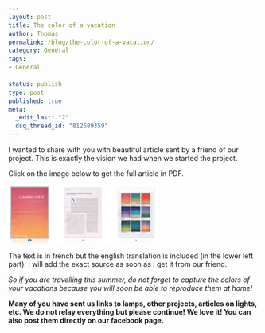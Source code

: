 ```yaml
--- 
layout: post
title: The color of a vacation
author: Thomas
permalink: /blog/the-color-of-a-vacation/
category: General
tags: 
- General

status: publish
type: post
published: true
meta: 
  _edit_last: "2"
  dsq_thread_id: "812689359"
---
```


I wanted to share with you with beautiful article sent by a friend of our project. This is exactly the vision we had when we started the project.

Click on the image below to get the full article in PDF.

[![lumieres-dete](/blog/img/lumieres-dete-300x117.png "lumieres-dete")](http://www.tbideas.com/blog/wp-content/uploads/2012/08/LumieresDete.pdf)

The text is in french but the english translation is included (in the lower left part). I will add the exact source as soon as I get it from our friend.

_So if you are travelling this summer, do not forget to capture the colors of your vacations because you will soon be able to reproduce them at home!_

**Many of you have sent us links to lamps, other projects, articles on lights, etc. We do not relay everything but please continue! We love it! You can also post them directly on our facebook page.**

